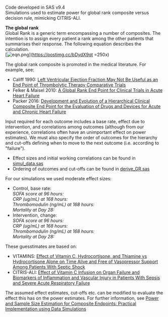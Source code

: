 Code developed in SAS v9.4 <br>
Simulations used to estimate power for global rank composite versus decision rule, mimicking CITRIS-ALI.

**The global rank** <br>
Global Rank is a generic term encompassing a number of composites. The intention is to assign every patient a rank among the other patients that summarises their response.
The following equation describes the calculation. <br>
[![eqn.png](https://i.postimg.cc/pT8jFs7q/eqn.png)](https://postimg.cc/bDydX9qt =250x)

The global rank composite is promoted in the medical literature. For example, see:
- Califf 1990:  [Left Ventricular Ejection Fraction May Not Be Useful as an End Point of Thrombolytic Therapy Comparative Trials](https://pubmed.ncbi.nlm.nih.gov/2225381/) <br>
- Felker & Maisel 2010: [A Global Rank End Point for Clinical Trials in Acute Heart Failure](https://www.ahajournals.org/doi/full/10.1161/circheartfailure.109.926030) <br>
- Packer 2016: [Development and Evolution of a Hierarchical Clinical Composite End Point for the Evaluation of Drugs and Devices for Acute and Chronic Heart Failure](https://www.ahajournals.org/doi/10.1161/circulationaha.116.023538)

Input required for each outcome includes a base rate, effect due to intervention, and correlations among outcomes (although from our experience, correlations often have an unimportant effect on power estimates).
We must also specify the order of outcomes for the hierarchy and cut-offs defining when to move to the next outcome (i.e. according to "failure").

- Effect sizes and initial working correlations can be found in [simul_data.sas](https://gitlab.com/pmbrown/citris-ali/-/blob/master/simul_data.sas)
- Ordering of outcomes and cut-offs can be found in [derive_GR.sas](https://gitlab.com/pmbrown/citris-ali/-/blob/master/derive_GR.sas)

For our simulations we used moderate effect sizes:
- Control, base rate: <br>
_SOFA score at 96 hours:_ <br>
_CRP (ug/mL) at 168 hours:_ <br>
_Thrombomodulin (ng/mL) at 168 hours:_ <br>
_Mortality at Day 28:_ 
- Intervention, change: <br>
_SOFA score at 96 hours:_ <br>
_CRP (ug/mL) at 168 hours:_ <br>
_Thrombomodulin (ng/mL) at 168 hours:_ <br>
_Mortality at Day 28:_ 

These guesstimates are based on:
- VITAMINS: [Effect of Vitamin C, Hydrocortisone, and Thiamine vs Hydrocortisone Alone on Time Alive and Free of Vasopressor Support Among Patients With Septic Shock](https://jamanetwork.com/journals/jama/fullarticle/2759414) <br>
- CITRIS-ALI: [Effect of Vitamin C Infusion on Organ Failure and Biomarkers of Inflammation and Vascular Injury in Patients With Sepsis and Severe Acute Respiratory Failure](https://pubmed.ncbi.nlm.nih.gov/31573637/)

The assumed effect estimates, cut-offs etc. can be modified to evaluate the effect this has on the power estimates. For further information, see [Power and Sample Size Estimation for Composite Endpoints: Practical Implementation using Data Simulations](https://digitalcommons.wayne.edu/jmasm/vol16/iss2/12/)






















